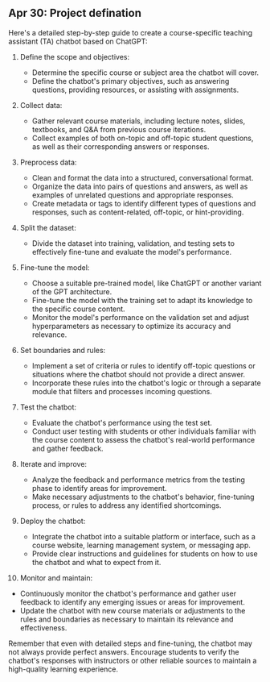 ## Apr 30: Project defination


Here's a detailed step-by-step guide to create a course-specific teaching assistant (TA) chatbot based on ChatGPT:

1. Define the scope and objectives:

   - Determine the specific course or subject area the chatbot will cover.
   - Define the chatbot's primary objectives, such as answering questions, providing resources, or assisting with assignments.
2. Collect data:

   - Gather relevant course materials, including lecture notes, slides, textbooks, and Q&A from previous course iterations.
   - Collect examples of both on-topic and off-topic student questions, as well as their corresponding answers or responses.
3. Preprocess data:

   - Clean and format the data into a structured, conversational format.
   - Organize the data into pairs of questions and answers, as well as examples of unrelated questions and appropriate responses.
   - Create metadata or tags to identify different types of questions and responses, such as content-related, off-topic, or hint-providing.
4. Split the dataset:

   - Divide the dataset into training, validation, and testing sets to effectively fine-tune and evaluate the model's performance.
5. Fine-tune the model:

   - Choose a suitable pre-trained model, like ChatGPT or another variant of the GPT architecture.
   - Fine-tune the model with the training set to adapt its knowledge to the specific course content.
   - Monitor the model's performance on the validation set and adjust hyperparameters as necessary to optimize its accuracy and relevance.
6. Set boundaries and rules:

   - Implement a set of criteria or rules to identify off-topic questions or situations where the chatbot should not provide a direct answer.
   - Incorporate these rules into the chatbot's logic or through a separate module that filters and processes incoming questions.
7. Test the chatbot:

   - Evaluate the chatbot's performance using the test set.
   - Conduct user testing with students or other individuals familiar with the course content to assess the chatbot's real-world performance and gather feedback.
8. Iterate and improve:

   - Analyze the feedback and performance metrics from the testing phase to identify areas for improvement.
   - Make necessary adjustments to the chatbot's behavior, fine-tuning process, or rules to address any identified shortcomings.
9. Deploy the chatbot:

   - Integrate the chatbot into a suitable platform or interface, such as a course website, learning management system, or messaging app.
   - Provide clear instructions and guidelines for students on how to use the chatbot and what to expect from it.
10. Monitor and maintain:

- Continuously monitor the chatbot's performance and gather user feedback to identify any emerging issues or areas for improvement.
- Update the chatbot with new course materials or adjustments to the rules and boundaries as necessary to maintain its relevance and effectiveness.

Remember that even with detailed steps and fine-tuning, the chatbot may not always provide perfect answers. Encourage students to verify the chatbot's responses with instructors or other reliable sources to maintain a high-quality learning experience.
